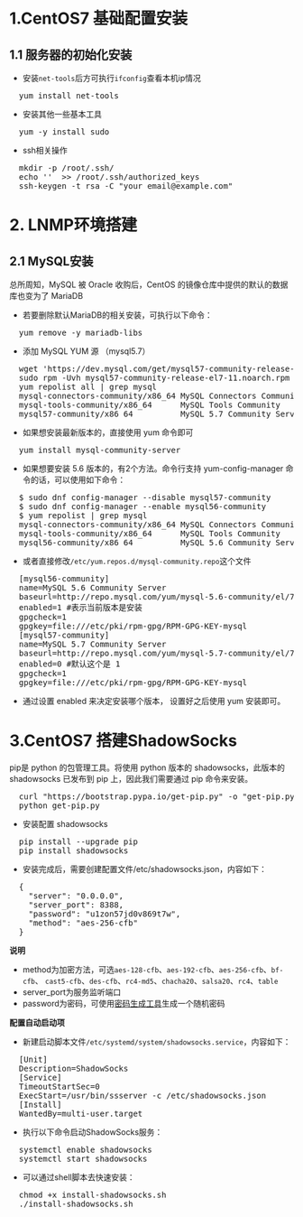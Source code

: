 #  1.CentOS7 基础配置安装

## 1.1 服务器的初始化安装

* 安装`net-tools`后方可执行`ifconfig`查看本机ip情况

<pre>
  yum install net-tools
</pre>
 
* 安装其他一些基本工具

<pre>
  yum -y install sudo
</pre>
 
* ssh相关操作

<pre>
  mkdir -p /root/.ssh/
  echo ''  >> /root/.ssh/authorized_keys
  ssh-keygen -t rsa -C "your_email@example.com"
</pre>

# 2. LNMP环境搭建

## 2.1 MySQL安装

总所周知，MySQL 被 Oracle 收购后，CentOS 的镜像仓库中提供的默认的数据库也变为了 MariaDB

* 若要删除默认MariaDB的相关安装，可执行以下命令：

<pre>
  yum remove -y mariadb-libs
</pre>

* 添加 MySQL YUM 源 （mysql5.7）

<pre>
  wget 'https://dev.mysql.com/get/mysql57-community-release-el7-11.noarch.rpm'
  sudo rpm -Uvh mysql57-community-release-el7-11.noarch.rpm
  yum repolist all | grep mysql
  mysql-connectors-community/x86_64 MySQL Connectors Community                  36
  mysql-tools-community/x86_64      MySQL Tools Community                       47
  mysql57-community/x86_64          MySQL 5.7 Community Server                 187
</pre>

* 如果想安装最新版本的，直接使用 yum 命令即可

<pre>
  yum install mysql-community-server
</pre>

* 如果想要安装 5.6 版本的，有2个方法。命令行支持 yum-config-manager 命令的话，可以使用如下命令：

<pre>
  $ sudo dnf config-manager --disable mysql57-community
  $ sudo dnf config-manager --enable mysql56-community
  $ yum repolist | grep mysql
  mysql-connectors-community/x86_64 MySQL Connectors Community                  36
  mysql-tools-community/x86_64      MySQL Tools Community                       47
  mysql56-community/x86_64          MySQL 5.6 Community Server                 327
</pre>

* 或者直接修改`/etc/yum.repos.d/mysql-community.repo`这个文件

<pre>
  [mysql56-community]
  name=MySQL 5.6 Community Server
  baseurl=http://repo.mysql.com/yum/mysql-5.6-community/el/7/$basearch/
  enabled=1 #表示当前版本是安装
  gpgcheck=1
  gpgkey=file:///etc/pki/rpm-gpg/RPM-GPG-KEY-mysql
  [mysql57-community]
  name=MySQL 5.7 Community Server
  baseurl=http://repo.mysql.com/yum/mysql-5.7-community/el/7/$basearch/
  enabled=0 #默认这个是 1
  gpgcheck=1
  gpgkey=file:///etc/pki/rpm-gpg/RPM-GPG-KEY-mysql
</pre>


* 通过设置 enabled 来决定安装哪个版本， 设置好之后使用 yum 安装即可。


# 3.CentOS7 搭建ShadowSocks

pip是 python 的包管理工具。将使用 python 版本的 shadowsocks，此版本的 shadowsocks 已发布到 pip 上，因此我们需要通过 pip 命令来安装。

<pre>
  curl "https://bootstrap.pypa.io/get-pip.py" -o "get-pip.py"
  python get-pip.py
</pre>

* 安装配置 shadowsocks

<pre>
  pip install --upgrade pip
  pip install shadowsocks
</pre>

* 安装完成后，需要创建配置文件/etc/shadowsocks.json，内容如下：

<pre>
  {
    "server": "0.0.0.0",
    "server_port": 8388,
    "password": "u1zon57jd0v869t7w",
    "method": "aes-256-cfb"
  }
</pre>  

**说明**

* method为加密方法，可选`aes-128-cfb`、`aes-192-cfb`、`aes-256-cfb`、`bf-cfb`、 `cast5-cfb`、`des-cfb`、`rc4-md5`、`chacha20`、`salsa20`、`rc4`、`table`
* server_port为服务监听端口
* password为密码，可使用[密码生成工具](http://ucdok.com/project/generate_password.html)生成一个随机密码


**配置自动启动项**

* 新建启动脚本文件`/etc/systemd/system/shadowsocks.service`，内容如下：

<pre>
  [Unit]
  Description=ShadowSocks
  [Service]
  TimeoutStartSec=0
  ExecStart=/usr/bin/ssserver -c /etc/shadowsocks.json
  [Install]
  WantedBy=multi-user.target
</pre>


* 执行以下命令启动ShadowSocks服务：

<pre>
  systemctl enable shadowsocks
  systemctl start shadowsocks
</pre>

* 可以通过shell脚本去快速安装：

<pre>
  chmod +x install-shadowsocks.sh
  ./install-shadowsocks.sh
</pre>


 

